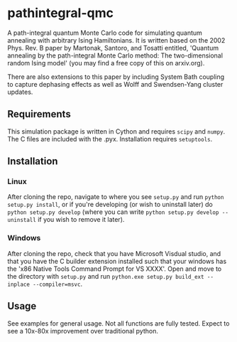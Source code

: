 # pathintegral-qmc
A path-integral quantum Monte Carlo code for simulating quantum annealing with arbitrary Ising Hamiltonians. It is written based on the 2002 Phys. Rev. B paper by Martonak, Santoro, and Tosatti entitled, 'Quantum annealing by the path-integral Monte Carlo method: The two-dimensional random Ising model' (you may find a free copy of this on arxiv.org).

There are also extensions to this paper by including System Bath coupling to capture dephasing effects as well as Wolff and Swendsen-Yang cluster updates.
## Requirements
This simulation package is written in Cython and requires ```scipy``` and ```numpy```. The C files are included with the .pyx. Installation requires ```setuptools```.

## Installation
### Linux
After cloning the repo, navigate to where you see ```setup.py``` and run ```python setup.py install```, or if you're developing (or wish to uninstall later) do ```python setup.py develop``` (where you can write ```python setup.py develop --uninstall``` if you wish to remove it later).
### Windows
After cloning the repo, check that you have Microsoft Visdual studio, and that you have the C builder extension installed such that your windows has the 'x86 Native Tools Command Prompt for VS XXXX'.
Open and move to the directory with ```setup.py``` and run ```python.exe setup.py build_ext --inplace --compiler=msvc```.

## Usage
See examples for general usage. Not all functions are fully tested. Expect to see a 10x-80x improvement over traditional python. 
